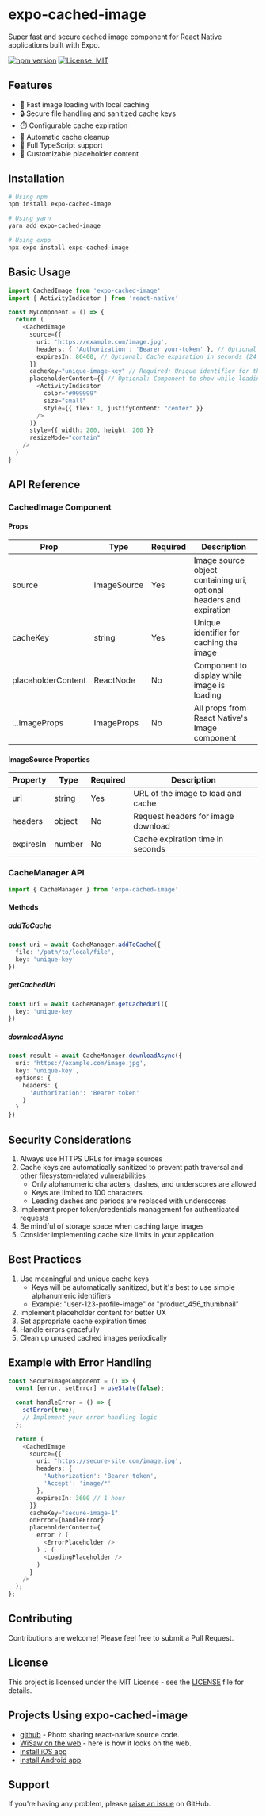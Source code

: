 # expo-cached-image

Super fast and secure cached image component for React Native applications built with Expo.

[![npm version](https://badge.fury.io/js/expo-cached-image.svg)](https://badge.fury.io/js/expo-cached-image)
[![License: MIT](https://img.shields.io/badge/License-MIT-yellow.svg)](https://opensource.org/licenses/MIT)

## Features

- 🚀 Fast image loading with local caching
- 🔒 Secure file handling and sanitized cache keys
- ⏱️ Configurable cache expiration
- 🔄 Automatic cache cleanup
- 📱 Full TypeScript support
- 🎨 Customizable placeholder content

## Installation

```bash
# Using npm
npm install expo-cached-image

# Using yarn
yarn add expo-cached-image

# Using expo
npx expo install expo-cached-image
```

## Basic Usage

```typescript
import CachedImage from 'expo-cached-image'
import { ActivityIndicator } from 'react-native'

const MyComponent = () => {
  return (
    <CachedImage
      source={{ 
        uri: 'https://example.com/image.jpg',
        headers: { 'Authorization': 'Bearer your-token' }, // Optional
        expiresIn: 86400, // Optional: Cache expiration in seconds (24 hours)
      }}
      cacheKey="unique-image-key" // Required: Unique identifier for the image
      placeholderContent={( // Optional: Component to show while loading
        <ActivityIndicator 
          color="#999999"
          size="small"
          style={{ flex: 1, justifyContent: "center" }}
        />
      )}
      style={{ width: 200, height: 200 }}
      resizeMode="contain"
    />
  )
}
```

## API Reference

### CachedImage Component

#### Props

| Prop | Type | Required | Description |
|------|------|----------|-------------|
| source | ImageSource | Yes | Image source object containing uri, optional headers and expiration |
| cacheKey | string | Yes | Unique identifier for caching the image |
| placeholderContent | ReactNode | No | Component to display while image is loading |
| ...ImageProps | ImageProps | No | All props from React Native's Image component |

#### ImageSource Properties

| Property | Type | Required | Description |
|----------|------|----------|-------------|
| uri | string | Yes | URL of the image to load and cache |
| headers | object | No | Request headers for image download |
| expiresIn | number | No | Cache expiration time in seconds |

### CacheManager API

```typescript
import { CacheManager } from 'expo-cached-image'
```

#### Methods

##### addToCache
```typescript
const uri = await CacheManager.addToCache({
  file: '/path/to/local/file',
  key: 'unique-key'
})
```

##### getCachedUri
```typescript
const uri = await CacheManager.getCachedUri({
  key: 'unique-key'
})
```

##### downloadAsync
```typescript
const result = await CacheManager.downloadAsync({
  uri: 'https://example.com/image.jpg',
  key: 'unique-key',
  options: {
    headers: {
      'Authorization': 'Bearer token'
    }
  }
})
```

## Security Considerations

1. Always use HTTPS URLs for image sources
2. Cache keys are automatically sanitized to prevent path traversal and other filesystem-related vulnerabilities
   - Only alphanumeric characters, dashes, and underscores are allowed
   - Keys are limited to 100 characters
   - Leading dashes and periods are replaced with underscores
3. Implement proper token/credentials management for authenticated requests
4. Be mindful of storage space when caching large images
5. Consider implementing cache size limits in your application

## Best Practices

1. Use meaningful and unique cache keys
   - Keys will be automatically sanitized, but it's best to use simple alphanumeric identifiers
   - Example: "user-123-profile-image" or "product_456_thumbnail"
2. Implement placeholder content for better UX
3. Set appropriate cache expiration times
4. Handle errors gracefully
5. Clean up unused cached images periodically

## Example with Error Handling

```typescript
const SecureImageComponent = () => {
  const [error, setError] = useState(false);

  const handleError = () => {
    setError(true);
    // Implement your error handling logic
  };

  return (
    <CachedImage
      source={{
        uri: 'https://secure-site.com/image.jpg',
        headers: {
          'Authorization': 'Bearer token',
          'Accept': 'image/*'
        },
        expiresIn: 3600 // 1 hour
      }}
      cacheKey="secure-image-1"
      onError={handleError}
      placeholderContent={
        error ? (
          <ErrorPlaceholder />
        ) : (
          <LoadingPlaceholder />
        )
      }
    />
  );
};
```

## Contributing

Contributions are welcome! Please feel free to submit a Pull Request.

## License

This project is licensed under the MIT License - see the [LICENSE](LICENSE) file for details.

## Projects Using expo-cached-image

- [github](https://github.com/echowaves/WiSaw) - Photo sharing react-native source code.
- [WiSaw on the web](https://wisaw.com/) - here is how it looks on the web.
- [install iOS app](http://itunes.apple.com/us/app/wisaw/id1299949122) 
- [install Android app](http://play.google.com/store/apps/details?id=com.echowaves.wisaw)

## Support

If you're having any problem, please [raise an issue](https://github.com/echowaves/expo-cached-image/issues/new) on GitHub.
